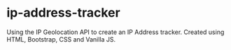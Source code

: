 # ip-address-tracker
Using the IP Geolocation API to create an IP Address tracker. Created using HTML, Bootstrap, CSS and Vanilla JS. 
